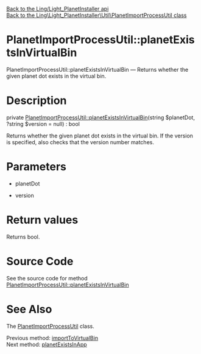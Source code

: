 [Back to the Ling/Light_PlanetInstaller api](https://github.com/lingtalfi/Light_PlanetInstaller/blob/master/doc/api/Ling/Light_PlanetInstaller.md)<br>
[Back to the Ling\Light_PlanetInstaller\Util\PlanetImportProcessUtil class](https://github.com/lingtalfi/Light_PlanetInstaller/blob/master/doc/api/Ling/Light_PlanetInstaller/Util/PlanetImportProcessUtil.md)


PlanetImportProcessUtil::planetExistsInVirtualBin
================



PlanetImportProcessUtil::planetExistsInVirtualBin — Returns whether the given planet dot exists in the virtual bin.




Description
================


private [PlanetImportProcessUtil::planetExistsInVirtualBin](https://github.com/lingtalfi/Light_PlanetInstaller/blob/master/doc/api/Ling/Light_PlanetInstaller/Util/PlanetImportProcessUtil/planetExistsInVirtualBin.md)(string $planetDot, ?string $version = null) : bool




Returns whether the given planet dot exists in the virtual bin.
If the version is specified, also checks that the version number matches.




Parameters
================


- planetDot

    

- version

    


Return values
================

Returns bool.








Source Code
===========
See the source code for method [PlanetImportProcessUtil::planetExistsInVirtualBin](https://github.com/lingtalfi/Light_PlanetInstaller/blob/master/Util/PlanetImportProcessUtil.php#L862-L872)


See Also
================

The [PlanetImportProcessUtil](https://github.com/lingtalfi/Light_PlanetInstaller/blob/master/doc/api/Ling/Light_PlanetInstaller/Util/PlanetImportProcessUtil.md) class.

Previous method: [importToVirtualBin](https://github.com/lingtalfi/Light_PlanetInstaller/blob/master/doc/api/Ling/Light_PlanetInstaller/Util/PlanetImportProcessUtil/importToVirtualBin.md)<br>Next method: [planetExistsInApp](https://github.com/lingtalfi/Light_PlanetInstaller/blob/master/doc/api/Ling/Light_PlanetInstaller/Util/PlanetImportProcessUtil/planetExistsInApp.md)<br>

